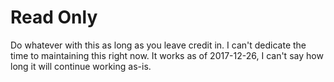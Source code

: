 # Read Only

Do whatever with this as long as you leave credit in. I can't dedicate the time to maintaining this right now. 
It works as of 2017-12-26, I can't say how long it will continue working as-is.
